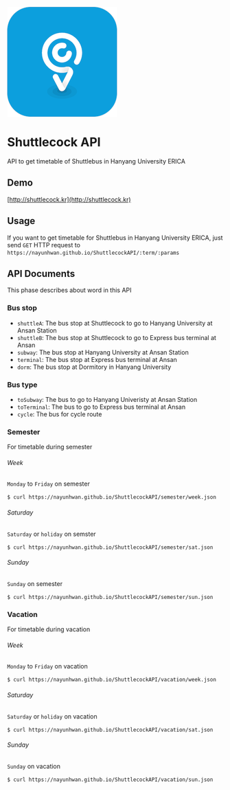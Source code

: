 ![Shuttlecock Logo](./images/shuttlecock.png)

# Shuttlecock API

API to get timetable of Shuttlebus in Hanyang University ERICA

## Demo
[http://shuttlecock.kr](http://shuttlecock.kr)

## Usage

If you want to get timetable for Shuttlebus in Hanyang University ERICA, just send `GET` HTTP request to `https://nayunhwan.github.io/ShuttlecockAPI/:term/:params`

## API Documents

This phase describes about word in this API

### Bus stop

* `shuttleA`: The bus stop at Shuttlecock to go to Hanyang University at Ansan Station
* `shuttleB`: The bus stop at Shuttlecock to go to Express bus terminal at Ansan
* `subway`: The bus stop at Hanyang University at Ansan Station
* `terminal`: The bus stop at Express bus terminal at Ansan
* `dorm`: The bus stop at Dormitory in Hanyang University

### Bus type

* `toSubway`: The bus to go to Hanyang Univeristy at Ansan Station
* `toTerminal`: The bus to go to Express bus terminal at Ansan
* `cycle`: The bus for cycle route

### Semester

For timetable during semester

###### Week

`Monday` to `Friday` on semester

```
$ curl https://nayunhwan.github.io/ShuttlecockAPI/semester/week.json
```

###### Saturday

`Saturday` or `holiday` on semster

```
$ curl https://nayunhwan.github.io/ShuttlecockAPI/semester/sat.json
```

###### Sunday

`Sunday` on semester

```
$ curl https://nayunhwan.github.io/ShuttlecockAPI/semester/sun.json
```

### Vacation

For timetable during vacation

###### Week

`Monday` to `Friday` on vacation

```
$ curl https://nayunhwan.github.io/ShuttlecockAPI/vacation/week.json
```

###### Saturday

`Saturday` or `holiday` on vacation

```
$ curl https://nayunhwan.github.io/ShuttlecockAPI/vacation/sat.json
```

###### Sunday

`Sunday` on vacation

```
$ curl https://nayunhwan.github.io/ShuttlecockAPI/vacation/sun.json
```

